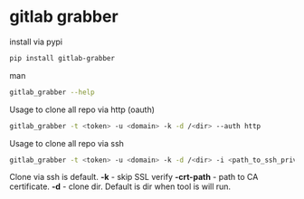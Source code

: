 # gitlab grabber

install via pypi
```bash
pip install gitlab-grabber
```

man
```bash
gitlab_grabber --help
```

Usage to clone all repo via http (oauth)
```bash
gitlab_grabber -t <token> -u <domain> -k -d /<dir> --auth http
```

Usage to clone all repo via ssh
```bash
gitlab_grabber -t <token> -u <domain> -k -d /<dir> -i <path_to_ssh_private_key>
```

Clone via ssh is default. 
**-k** - skip SSL verify
**-crt-path** - path to CA certificate.
**-d** - clone dir. Default is dir when tool is will run.